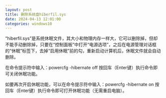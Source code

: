 ```yaml
---
layout: post
title: 删除系统盘hiberfil.sys
date: 2024-04-13 12:01:00
categories: windows10
---
```

“hiberfil.sys”是系统休眠文件，其大小和物理内存一样大，它可以删除掉，但却不能手动删除掉，只要在“控制面板”中打开“电源选项”，之后在电源管理对话框的“休眠”标签下，去掉“启用休眠”前的勾，重新启动计算机后，休眠文件就会自动删除。

在命令提示符中输入：powercfg -hibernate off 按回车（Enter键）执行命令即可关闭休眠功能。

如要再次开启休眠功能，可以在命令提示符中输入：powercfg -hibernate on 按回车（Enter键）执行命令即可打开休眠功能（无需重启电脑）。